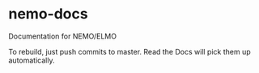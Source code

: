 # nemo-docs

Documentation for NEMO/ELMO

To rebuild, just push commits to master. Read the Docs will pick them up automatically.
